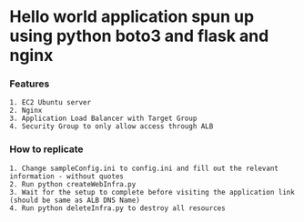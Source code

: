 # Hello world application spun up using python boto3 and flask and nginx
### Features
    1. EC2 Ubuntu server
    2. Nginx
    3. Application Load Balancer with Target Group
    4. Security Group to only allow access through ALB

### How to replicate
    1. Change sampleConfig.ini to config.ini and fill out the relevant information - without quotes
    2. Run python createWebInfra.py
    3. Wait for the setup to complete before visiting the application link (should be same as ALB DNS Name)
    4. Run python deleteInfra.py to destroy all resources